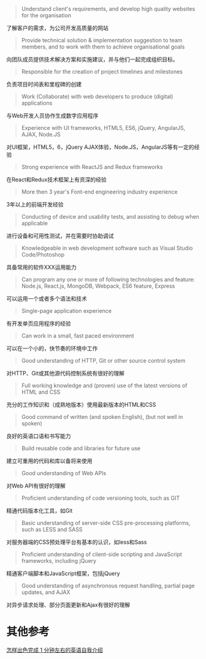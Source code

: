 > Understand client's requirements, and develop high quality websites for the organisation

了解客户的需求，为公司开发高质量的网站

> Provide technical solution & implementation suggestion to team members, and to work with them to achieve organisational goals

向团队成员提供技术解决方案和实施建议，并与他们一起完成组织目标。

> Responsible for the creation of project timelines and milestones

负责项目时间表和里程碑的创建

> Work (Collaborate) with web developers to produce (digital) applications

与Web开发人员协作生成数字应用程序

> Experience with UI frameworks, HTML5, ES6, jQuery, AngularJS, AJAX, Node.JS

对UI框架，HTML5，6，jQuery AJAX体验，Node.JS，AngularJS等有一定的经验

> Strong experience with ReactJS and Redux frameworks

在React和Redux技术框架上有资深的经验

> More then 3 year's Font-end engineering industry experience

3年以上的前端开发经验

> Conducting of device and usability tests, and assisting to debug when applicable

进行设备和可用性测试，并在需要时协助调试

> Knowledgeable in web development software such as Visual Studio Code/Photoshop

具备常用的软件XXX运用能力

> Can program any one or more of following technologies and feature: Node.js, React.js, MongoDB, Webpack, ES6 feature, Express

可以运用一个或者多个语法和技术

> Single-page application experience

有开发单页应用程序的经验

> Can work in a small, fast paced environment

可以在一个小的，快节奏的环境中工作

> Good understanding of HTTP, Git or other source control system

对HTTP、Git或其他源代码控制系统有很好的理解

> Full working knowledge and (proven) use of the latest versions of HTML and CSS

充分的工作知识和（成熟地版本）使用最新版本的HTML和CSS

> Good command of written (and spoken English), (but not well in spoken)

良好的英语口语和书写能力

> Build reusable code and libraries for future use

建立可重用的代码和库以备将来使用

> Good understanding of Web APIs

对Web API有很好的理解

> Proficient understanding of code versioning tools, such as GIT

精通代码版本化工具，如Git

> Basic understanding of server-side CSS pre-processing platforms, such as LESS and SASS

对服务器端的CSS预处理平台有基本的认识，如less和Sass

> Proficient understanding of client-side scripting and JavaScript frameworks, including jQuery

精通客户端脚本和JavaScript框架，包括jQuery

> Good understanding of asynchronous request handling, partial page updates, and AJAX

对异步请求处理、部分页面更新和Ajax有很好的理解


# 其他参考

[怎样出色完成 1 分钟左右的英语自我介绍](https://www.zhihu.com/question/22394845)
